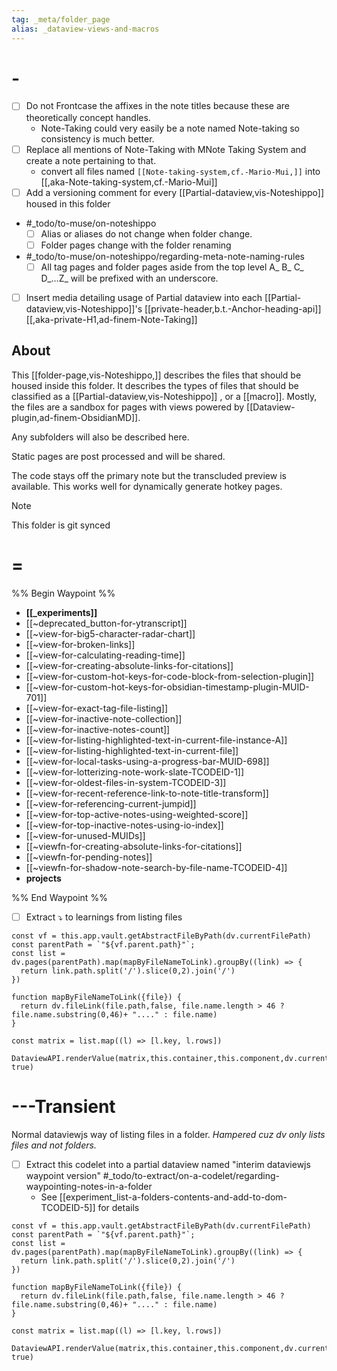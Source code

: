 ```yaml
---
tag: _meta/folder_page 
alias: _dataview-views-and-macros
---
```

# -

- [ ] Do not Frontcase the affixes in the note titles because these are theoretically concept handles.
  - Note-Taking could very easily be a note named Note-taking so consistency is much better.
- [ ] Replace all mentions of Note-Taking with MNote Taking System and create a note pertaining to that.
  - convert all files named `[[Note-taking-system,cf.-Mario-Mui,]]` into [[,aka-Note-taking-system,cf.-Mario-Mui]]
- [ ] Add a versioning comment for every [[Partial-dataview,vis-Noteshippo]] housed in this folder
* #_todo/to-muse/on-noteshippo
  * [ ] Alias or aliases do not change when folder change.
  * [ ] Folder pages change with the folder renaming 

* #_todo/to-muse/on-noteshippo/regarding-meta-note-naming-rules
  - [ ] All tag pages and folder pages aside from the top level  A_ B_ C_ D_...Z_ will be prefixed with an underscore. 
- [ ] Insert media detailing usage of Partial dataview into each [[Partial-dataview,vis-Noteshippo]]'s [[private-header,b.t.-Anchor-heading-api]][[,aka-private-H1,ad-finem-Note-Taking]]

## About

This [[folder-page,vis-Noteshippo,]] describes the files that should be housed inside this folder. It describes the types of files that should be classified as a [[Partial-dataview,vis-Noteshippo]] , or a [[macro]]. Mostly, the files are a sandbox for pages with views powered by [[Dataview-plugin,ad-finem-ObsidianMD]]. 

Any subfolders will also be described here.

Static pages are post processed and will be shared. 

The code stays off the primary note but the transcluded preview is available. This works well for dynamically generate hotkey pages.


> [!note]
> This folder is git synced

# =

%% Begin Waypoint %%
- **[[_experiments]]**
- [[~deprecated_button-for-ytranscript]]
- [[~view-for-big5-character-radar-chart]]
- [[~view-for-broken-links]]
- [[~view-for-calculating-reading-time]]
- [[~view-for-creating-absolute-links-for-citations]]
- [[~view-for-custom-hot-keys-for-code-block-from-selection-plugin]]
- [[~view-for-custom-hot-keys-for-obsidian-timestamp-plugin-MUID-701]]
- [[~view-for-exact-tag-file-listing]]
- [[~view-for-inactive-note-collection]]
- [[~view-for-inactive-notes-count]]
- [[~view-for-listing-highlighted-text-in-current-file-instance-A]]
- [[~view-for-listing-highlighted-text-in-current-file]]
- [[~view-for-local-tasks-using-a-progress-bar-MUID-698]]
- [[~view-for-lotterizing-note-work-slate-TCODEID-1]]
- [[~view-for-oldest-files-in-system-TCODEID-3]]
- [[~view-for-recent-reference-link-to-note-title-transform]]
- [[~view-for-referencing-current-jumpid]]
- [[~view-for-top-active-notes-using-weighted-score]]
- [[~view-for-top-inactive-notes-using-io-index]]
- [[~view-for-unused-MUIDs]]
- [[~viewfn-for-creating-absolute-links-for-citations]]
- [[~viewfn-for-pending-notes]]
- [[~viewfn-for-shadow-note-search-by-file-name-TCODEID-4]]
- **projects**

%% End Waypoint %%

- [ ] Extract ⤵ to learnings from listing files
```dataviewjs
const vf = this.app.vault.getAbstractFileByPath(dv.currentFilePath)
const parentPath = `"${vf.parent.path}"`;
const list = dv.pages(parentPath).map(mapByFileNameToLink).groupBy((link) => {
  return link.path.split('/').slice(0,2).join('/')
})

function mapByFileNameToLink({file}) {
  return dv.fileLink(file.path,false, file.name.length > 46 ? file.name.substring(0,46)+ "...." : file.name)
}

const matrix = list.map((l) => [l.key, l.rows]) 

DataviewAPI.renderValue(matrix,this.container,this.component,dv.currentFilePath, true)
```

# ---Transient
Normal dataviewjs way of listing files in a folder.
*Hampered cuz dv only lists files and not folders.*
- [ ] Extract this codelet  into a partial dataview named "interim dataviewjs waypoint version" #_todo/to-extract/on-a-codelet/regarding-waypointing-notes-in-a-folder 
  - See [[experiment_list-a-folders-contents-and-add-to-dom-TCODEID-5]] for details
```dataviewjs
const vf = this.app.vault.getAbstractFileByPath(dv.currentFilePath)
const parentPath = `"${vf.parent.path}"`;
const list = dv.pages(parentPath).map(mapByFileNameToLink).groupBy((link) => {
  return link.path.split('/').slice(0,2).join('/')
})

function mapByFileNameToLink({file}) {
  return dv.fileLink(file.path,false, file.name.length > 46 ? file.name.substring(0,46)+ "...." : file.name)
}

const matrix = list.map((l) => [l.key, l.rows]) 

DataviewAPI.renderValue(matrix,this.container,this.component,dv.currentFilePath, true)

```
